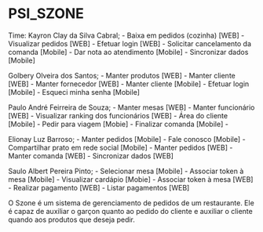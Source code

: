 ﻿# PSI_SZONE

Time:
Kayron Clay da Silva Cabral;
	- Baixa em pedidos (cozinha) [WEB]
	- Visualizar pedidos [WEB]
	- Efetuar login [WEB]
	- Solicitar cancelamento da comanda [Mobile]
	- Dar nota ao atendimento [Mobile]
	- Sincronizar dados [Mobile]
	
Golbery Olveira dos Santos;
	- Manter produtos [WEB]
	- Manter cliente [WEB]
	- Manter fornecedor [WEB]
	- Manter cliente [Mobile]
	- Efetuar login [Mobile]
	- Esqueci minha senha [Mobile]
	
Paulo André Feirreira de Souza;
	- Manter mesas [WEB]
	- Manter funcionário [WEB]
	- Visualizar ranking dos funcionários [WEB]
	- Área do cliente [Mobile]
	- Pedir para viagem [Mobie]
	- Finalizar comanda [Mobile]
	- 
	
Elionay Luz Barroso;
	- Manter pedidos [Mobile]
	- Fale conosco [Mobile]
	- Compartilhar prato em rede social [Mobile]
	- Manter pedidos [WEB]
	- Manter comanda [WEB]
	- Sincronizar dados [WEB]
	
Saulo Albert Pereira Pinto;
	- Selecionar mesa [Mobile]
	- Associar token à mesa [Mobile]
	- Visualizar cardápio [Mobie]
	- Associar token à mesa [WEB]
	- Realizar pagamento [WEB]
	- Listar pagamentos [WEB]
	

O Szone é um sistema de gerenciamento de pedidos de um restaurante. Ele é capaz de auxiliar o garçon quanto ao pedido do cliente e auxiliar o cliente quando aos produtos que deseja pedir.
